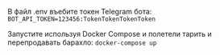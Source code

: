 В файл .env въебите токен Telegram бота:
`BOT_API_TOKEN=123456:TokenTokenTokenToken`
  
 Запустите используя Docker Compose и полетели тарить и перепродавать барахло:
`docker-compose up`  

